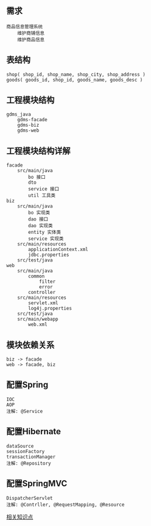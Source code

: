 需求
----
    商品信息管理系统
        维护商铺信息
        维护商品信息
    
表结构
----
    shop( shop_id, shop_name, shop_city, shop_address )
    goods( goods_id, shop_id, goods_name, goods_desc )
    
工程模块结构
----
    gdms_java
        gdms-facade
        gdms-biz
        gdms-web
    
工程模块结构详解
----
    facade
        src/main/java
            bo 接口
            dto
            service 接口
            util 工具类
    biz
        src/main/java
            bo 实现类
            dao 接口
            dao 实现类
            entity 实体类
            service 实现类
        src/main/resources
            applicationContext.xml
            jdbc.properties
        src/test/java
    web
        src/main/java
            common
                filter
                error
            controller
        src/main/resources
            servlet.xml
            log4j.properties
        src/test/java
        src/main/webapp
            web.xml
        
模块依赖关系
----
    biz -> facade
    web -> facade, biz

配置Spring
----
    IOC
    AOP
    注解: @Service
    
配置Hibernate
----
    dataSource
    sessionFactory
    transactionManager
    注解: @Repository
    
配置SpringMVC
----
    DispatcherServlet
    注解: @Contrller, @RequestMapping, @Resource
    
[相关知识点](Java.md)